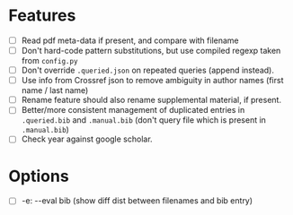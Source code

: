 # Features
- [ ] Read pdf meta-data if present, and compare with filename
- [ ] Don't hard-code pattern substitutions, but use compiled regexp taken from `config.py`
- [ ] Don't override `.queried.json` on repeated queries (append instead).
- [ ] Use info from Crossref json to remove ambiguity in author names (first name / last name)
- [ ] Rename feature should also rename supplemental material, if present.
- [ ] Better/more consistent management of duplicated entries in `.queried.bib` and `.manual.bib` (don't query file which is present in `.manual.bib`)
- [ ] Check year against google scholar.

# Options
- [ ] -e: --eval bib (show diff dist between filenames and bib entry)
